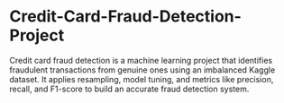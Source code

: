 # Credit-Card-Fraud-Detection-Project
Credit card fraud detection is a machine learning project that identifies fraudulent transactions from genuine ones using an imbalanced Kaggle dataset. It applies resampling, model tuning, and metrics like precision, recall, and F1-score to build an accurate fraud detection system.
